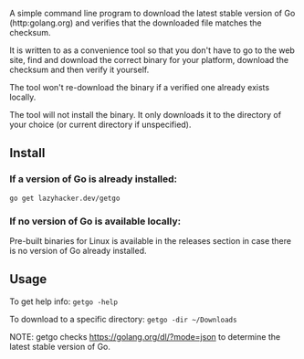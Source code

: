 A simple command line program to download the latest stable version of Go
(http:golang.org) and verifies that the downloaded file matches the checksum.

It is written to as a convenience tool so that you don't have to go to the web
site, find and download the correct binary for your platform, download the
checksum and then verify it yourself.

The tool won't re-download the binary if a verified one already exists locally.

The tool will not install the binary.  It only downloads it to the directory of
your choice (or current directory if unspecified).

## Install

### If a version of Go is already installed:

`go get lazyhacker.dev/getgo`

### If no version of Go is available locally:

Pre-built binaries for Linux is available in the releases section in case there
is no version of Go already installed.

## Usage

To get help info:
`getgo -help`

To download to a specific directory:
`getgo -dir ~/Downloads`

NOTE: getgo checks https://golang.org/dl/?mode=json to determine the latest
stable version of Go.
